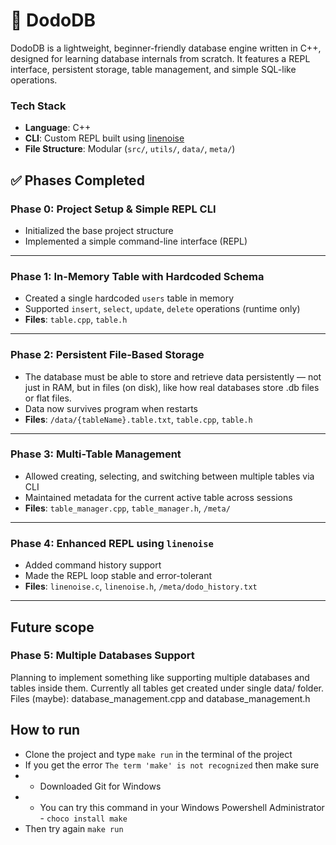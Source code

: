 # 🚀 DodoDB
DodoDB is a lightweight, beginner-friendly database engine written in C++, designed for learning database internals from scratch. It features a REPL interface, persistent storage, table management, and simple SQL-like operations.

### Tech Stack

- **Language**: C++
- **CLI**: Custom REPL built using [linenoise](https://github.com/antirez/linenoise)
- **File Structure**: Modular (`src/`, `utils/`, `data/`, `meta/`)

## ✅ Phases Completed

### Phase 0: Project Setup & Simple REPL CLI
- Initialized the base project structure
- Implemented a simple command-line interface (REPL)

---

### Phase 1: In-Memory Table with Hardcoded Schema
- Created a single hardcoded `users` table in memory
- Supported `insert`, `select`, `update`, `delete` operations (runtime only)
- **Files**: `table.cpp`, `table.h`

---

### Phase 2: Persistent File-Based Storage
- The database must be able to store and retrieve data persistently — not just in RAM, but in files (on disk), like how real databases store .db files or flat files.
- Data now survives program when restarts
- **Files**: `/data/{tableName}.table.txt`, `table.cpp`, `table.h` 

---

### Phase 3: Multi-Table Management
- Allowed creating, selecting, and switching between multiple tables via CLI
- Maintained metadata for the current active table across sessions
- **Files**: `table_manager.cpp`, `table_manager.h`, `/meta/`

---

### Phase 4: Enhanced REPL using `linenoise`
- Added command history support
- Made the REPL loop stable and error-tolerant
- **Files**: `linenoise.c`, `linenoise.h`, `/meta/dodo_history.txt`

---

## Future scope
### Phase 5: Multiple Databases Support
Planning to implement something like supporting multiple databases and tables inside them. Currently all tables get created under single data/ folder.
Files (maybe): database_management.cpp and database_management.h

## How to run
- Clone the project and type `make run` in the terminal of the project
- If you get the error `The term 'make' is not recognized` then make sure
- - Downloaded Git for Windows
- - You can try this command in your Windows Powershell Administrator - `choco install make`
- Then try again `make run`